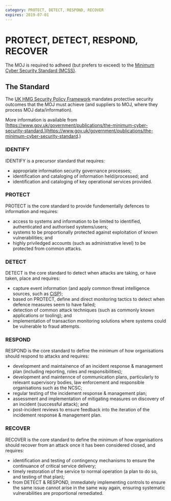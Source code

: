 ```yaml
---
category: PROTECT, DETECT, RESPOND, RECOVER
expires: 2019-07-01
---
```


# PROTECT, DETECT, RESPOND, RECOVER

The MOJ is required to adheed (but prefers to exceed) to the [Minimum Cyber Security Standard (MCSS)](https://www.gov.uk/government/publications/the-minimum-cyber-security-standard).

## The Standard

The [UK HMG Security Policy Framework](https://www.gov.uk/government/publications/security-policy-framework) mandates protective security outcomes that the MOJ must achieve (and suppliers to MOJ, where they process MOJ data/information).

More information is available from [https://www.gov.uk/government/publications/the-minimum-cyber-security-standard.](https://www.gov.uk/government/publications/the-minimum-cyber-security-standard.)

### IDENTIFY

IDENTIFY is a precursor standard that requires:

* appropriate information security governance processes;
* identification and cataloging of information held/processed; and
* identification and cataloging of key operational services provided.

### PROTECT

PROTECT is the core standard to provide fundementally defences to information and requires:

* access to systems and information to be limited to identified, authenticated and authorised systems/users;
* systems to be proportionally protected against exploitation of known vulnerabilities; and
* highly priviledged accounts (such as administrative level) to be protected from common attacks.

### DETECT

DETECT is the core standard to detect when attacks are taking, or have taken, place and requires:

* capture event information (and apply common threat intelligence sources, such as [CiSP](https://www.ncsc.gov.uk/cisp));
* based on PROTECT, define and direct monitoring tactics to detect when defence measures seem to have failed;
* detection of common attack techniques (such as commonly known applications or tooling); and
* implementation of transaction monitoring solutions where systems could be vulnerable to fraud attempts.

### RESPOND

RESPOND is the core standard to define the minimum of how organisations should respond to attacks and requires:

* development and maintainence of an incident response & management plan (including reporting, roles and responsibilities);
* development and maintennce of communication plans, particularly to relevant supervisory bodies, law enforcement and responsible organisations such as the NCSC;
* regular testing of the incidement response & management plan;
* assessment and implementation of mitigating measures on discovery of an incident (successful attack); and
* post-incident reviews to ensure feedback into the iteration of the incidement response & management plan.

### RECOVER

RECOVER is the core standard to define the minimum of how organisations should recover from an attack once it has been considered closed, and requires:

- identification and testing of contingency mechanisms to ensure the continuance of critical service delivery;
- timely restoration of the service to normal operation (a plan to do so, and testing of that plan);
- from DETECT & RESPOND, immediately implementing controls to ensure the same issue cannot arise in the same way again, ensuring systematic vulnerabilities are proportional remediated.
